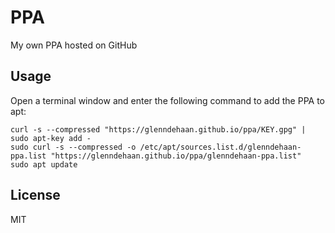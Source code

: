 # PPA

My own PPA hosted on GitHub

## Usage
Open a terminal window and enter the following command to add the PPA to apt:

```shell
curl -s --compressed "https://glenndehaan.github.io/ppa/KEY.gpg" | sudo apt-key add -
sudo curl -s --compressed -o /etc/apt/sources.list.d/glenndehaan-ppa.list "https://glenndehaan.github.io/ppa/glenndehaan-ppa.list"
sudo apt update
```


## License

MIT
